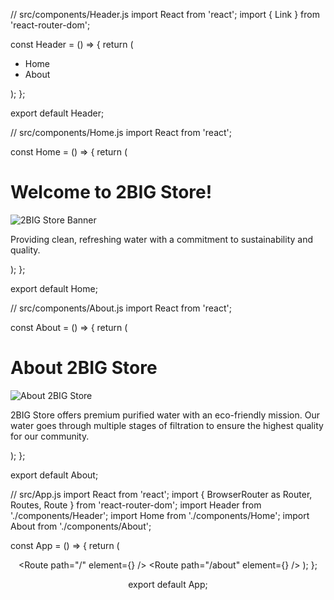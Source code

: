 // src/components/Header.js
import React from 'react';
import { Link } from 'react-router-dom';

const Header = () => {
  return (
    <nav className="bg-blue-600 p-4 text-white">
      <ul className="flex space-x-6">
        <li><Link to="/">Home</Link></li>
        <li><Link to="/about">About</Link></li>
      </ul>
    </nav>
  );
};

export default Header;

// src/components/Home.js
import React from 'react';

const Home = () => {
  return (
    <div className="p-8">
      <h1 className="text-4xl font-bold">Welcome to 2BIG Store!</h1>
      <img src="/banner.jpg" alt="2BIG Store Banner" className="mt-4" />
      <p className="mt-4">Providing clean, refreshing water with a commitment to sustainability and quality.</p>
    </div>
  );
};

export default Home;

// src/components/About.js
import React from 'react';

const About = () => {
  return (
    <div className="p-8">
      <h1 className="text-4xl font-bold">About 2BIG Store</h1>
      <img src="/tta1.png" alt="About 2BIG Store" className="mt-4" />
      <p className="mt-4">2BIG Store offers premium purified water with an eco-friendly mission. Our water goes through multiple stages of filtration to ensure the highest quality for our community.</p>
    </div>
  );
};

export default About;

// src/App.js
import React from 'react';
import { BrowserRouter as Router, Routes, Route } from 'react-router-dom';
import Header from './components/Header';
import Home from './components/Home';
import About from './components/About';

const App = () => {
  return (
    <Router>
      <Header />
      <Routes>
        <Route path="/" element={<Home />} />
        <Route path="/about" element={<About />} />
      </Routes>
    </Router>
  );
};

export default App;
